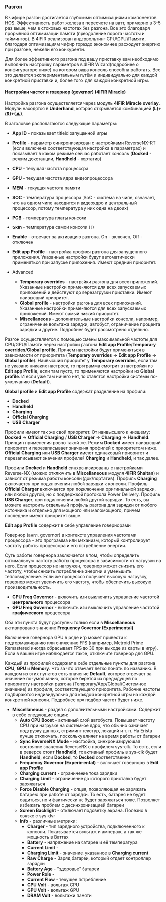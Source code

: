 ### Разгон 

В чифире разгон достигается глубокими оптимизациями компонентов HOS. Эффективность работ железа в пересчете на ватт, примерно в 3-5 раз выше, чем в стоковых частотах без разгона. Все это благодаря прорывной оптимизации памяти (преодоление порога частоты и таймингов). В 4IFIR реализован андервольтинг CPU\GPU\Памяти, благодаря оптимизациям чифир гораздо экономнее расходует энергию при разгоне, нежели его конкуренты.

Для более эффективного разгона под вашу приставку вам необходимо выполнить настройку параметров в 4IFIR Wizard(подробнее о конфигураторе ниже) на котором ваша консоль способна работать. Все это делается экспериментальным путём и индивидуально для каждой конкретной приставки и, более того, для каждой конкретной игры.

#### Настройки частот и говернор (governor) (4IFIR Miracle)

Настройка разгона осуществляется через модуль **4IFIR Miracle overlay**. Модули находятся в **Underhand**, которая открывается комбинацией **(L)+(R)+(▲)**.

В заголовке располагаются следующие параметры: 
* **App ID** - показывает titleid запущенной игры 
* **Profile** - параметр синхронизирован с настройками ReverseNX-RT (если включена соответствующая настройка в параметрах) и показывает в каком режиме сейчас работает консоль (**Docked** - режим докстанции, **Handheld** - портатив)
* **CPU** - текущая частота процессора 
* **GPU** - текущая частота ядра видеопроцессора 
* **MEM** - текущая частота памяти 
* **SOC** - температура процессора (SoC - система на чипе, означает, что на одном чипе находится и видеоядро и центральный процессор, потому температура у них одна на двоих)
* **PCB** - температура платы консоли 
* **Skin** - температура самой консоли (?)

* **Enable** - отвечает за активацию разгона. On - включен, Off - отключен 
* **Edit app Profile** - настройка профиля разгона для запущенного приложения. Указанные настройки будут автоматически применяться при запуске приложения. Имеют средний приоритет. 

* Advanced
   * **Temporary overrides** - настройки разгона для всех приложений. Указанные настройки применяются для всех запускаемых приложений и действуют до перезагрузки приставки. Имеют наивысший приоритет.
   * **Global profile** - настройки разгона для всех приложений. Указанные настройки применяются для всех запускаемых приложений. Имеют самый низкий приоритет. 
   * **Miscellaneous** - дополнительные настройки консоли, например, ограничение вольтажа зарядки, автобуст, ограничение процента зарядки и другие. Подробнее будет рассмотрено отдельно. 

Разгон осуществляется с помощью смены максимальной частоты для CPU/GPU/Памяти через настройки разгона **Edit app Profile**/**Temporary overrides**/**Global profile**. Причем настройки будут применяться в зависимости от приоритета (**Temporary overrides** -> **Edit app Profile** -> **Global profile**). Наивысший приоритет у **Temporary overrides**, если там не указано никаких настроек, то программа смотрит в настройки из **Edit app Profile**, если там пусто, то применяются настройки из **Global profile**. И если уже там ничего нет, то ставятся настройки системы по-умолчанию (**Default**).

**Global profile** и **Edit app Profile** содержат разделение на профили: 
  * **Docked**
  * **Handheld**
  * **Charging**
  * **Official Charging**
  * **USB Charger** 

Профили имеют так же свой приоритет. От наивысшего к низшему: **Docked** -> **Official Charging** / **USB Charger** -> **Charging** -> **Handheld**. Принцип применения ровно такой же. Режим **Docked** имеет наивысший приоритет и перезаписывает значения профилей с приоритетом ниже. **Official Charging** или **USB Charger** имеют одинаковый приоритет и перезаписывают значения профилей **Charging** и **Handheld**, и так далее.

Профили **Docked** и **Handheld** синхронизированы с настройками Reverse-NX (можно отключить в **Miscellaneous** модуля **4IFIR Shaitan**) и зависят от режима работы консоли (док/портатив). Профиль **Charging** включается при подключении любой зарядки к консоли. Профиль **Official Charger** включается при подключении оригинальной зарядки, или любой другой, но с поддержкой протокола Power Delivery. Профиль **USB Charger**, при подключении любой другой зарядки. То есть, вы можете настроить отдельный профиль разгона для зарядки от любого источника и отдельно для мощного или маломощного, причем последние имеют приоритет выше. 

**Edit app Profile** содержит в себе управление говернорами

Говернор (англ. governor) в контексте управления частотами процессора - это программа или механизм, который контролирует частоту работы процессора и его потребление энергии.

Суть работы говернора заключается в том, чтобы определить оптимальную частоту работы процессора в зависимости от нагрузки на него. Если процессор не нагружен, говернор может снизить его частоту, чтобы снизить потребление энергии и уменьшить тепловыделение. Если же процессор получает высокую нагрузку, говернор может увеличить его частоту, чтобы обеспечить высокую производительность.

* **CPU Freq Governor** - включить или выключить управление частотой **центрального** процессора
* **GPU Freq Governor** - включить или выключить управление частотой **графического** процессора

Оба эти пункта будут доступны только если в **Miscellaneous** активировано значение **Frequency Governor (Experimental)**

Включение говернора GPU в ряде игр может привести к подтормаживанию или снижению FPS (например, Metroid Prime Remastered иногда сбрасывает FPS до 30 при выходе из карты в игру). Если в вашей игре наблюдается такое, отключите говернор для GPU.

Каждый из профилей содержат в себе отдельные пункты для разгона **CPU**, **GPU** и **Memory**. Что за что отвечает легко понять по названию. В каждом из этих пунктов есть значение **Default**, которое отвечает за значение по-умолчанию, которое берется из предыдущей по приоритету настройки разгона (Temporary/App/Global/Системное значение) из профиля, соответствующего приоритета. Рабочие частоты подбираются индивидуально для каждой конкретной игры на каждой конкретной консоли. Подробнее про подбор частот будет ниже. 

* **Miscellaneous** - раздел с дополнительными настройками. Содержит в себе следующие опции:
   * **Auto CPU Boost** - активный слой автобуста. Повышает частоту CPU при нагрузке на системное ядро, что обычно означает подгрузку данных, стриминг текстур, локаций и т. п. На Erista лучше отключать, поскольку влияет на время работы от батареи
   * **Sync ReverseNX Mode** - настройка, синхронизирующая состояние значения ReverseNX с профилем sys-clk. То есть, если в реверсе стоит **Handheld**, то активный профиль в sys-clk будет **Handheld**, если **Docked**, то **Docked** соответственно
   * **Frequency Governor (Experimental)** - включает говерноры в **Edit app Profile**
   * **Charging current** - ограничение тока зарядки
   * **Charging Limit** - ограничение до которого приставка будет заряжаться
   * **Force Disable Charging** - опция, позволяющая не заряжать батарею при работе от зарядки. То есть, батарея не будет садиться, но и фактически не будет заряжаться тоже. Позволяет избежать проблем с десинхронизацией батареи 
   * **Screen Backlight** - отключает подсветку экрана. Полезно в связке с sys-dvr 
   * **Info** - различные метрики: 
      * **Charger** - тип зарядного устройства, подключенного к консоли. Показывается вольтаж и ампераж, а так же мощность в Ваттах
      * **Battery** - напряжение на батарее и её температура
      * **Current Limit** - 
      * **Charging Limit** - значение, указанное в **Charging current**
      * **Raw Charge** - Заряд батареи, который отдает контроллер зарядки 
      * **Battery Age** - "здоровье" батареи
      * **Power Role** - 
      * **Current Flow** - текущее потребление 
      * **CPU Volt** - вольтаж CPU 
      * **GPU Volt** - вольтаж GPU 
      * **DRAM Volt** - вольтажи памяти
